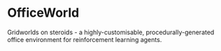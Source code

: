 # OfficeWorld
 Gridworlds on steroids - a highly-customisable, procedurally-generated office environment for reinforcement learning agents.
